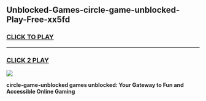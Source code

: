 
## Unblocked-Games-circle-game-unblocked-Play-Free-xx5fd
<h3>
<a href="https://premium76.site?title=circle-game-unblocked&ref=21A">CLICK TO PLAY</a></h3>
<hr>

<h3>
<a href="https://premium76.site?title=circle-game-unblocked&ref=21A">CLICK 2 PLAY</a>
  
</h3>

<a href="https://premium76.site?title=circle-game-unblocked&ref=21A"><img src="https://clearcache.store/games.png"></a>


**circle-game-unblocked games unblocked: Your Gateway to Fun and Accessible Online Gaming**
